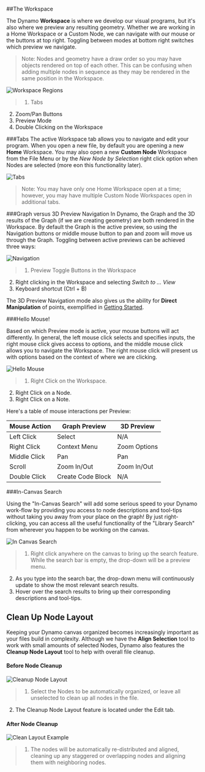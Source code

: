 ##The Workspace

The Dynamo **Workspace** is where we develop our visual programs, but it's also where we preview any resulting geometry. Whether we are working in a Home Workspace or a Custom Node, we can navigate with our mouse or the buttons at top right. Toggling between modes at bottom right switches which preview we navigate.

> Note: Nodes and geometry have a draw order so you may have objects rendered on top of each other. This can be confusing when adding multiple nodes in sequence as they may be rendered in the same position in the Workspace.

![Workspace Regions](images/2-3/01-WorkspaceRegions.png)

>1. Tabs
2. Zoom/Pan Buttons
3. Preview Mode
4. Double Clicking on the Workspace

###Tabs
The active Workspace tab allows you to navigate and edit your program. When you open a new file, by default you are opening a new **Home** Workspace. You may also open a new **Custom Node** Workspace from the File Menu or by the *New Node by Selection* right click option when Nodes are selected (more eon this functionality later).

![Tabs](images/2-3/02-Tabs.png)

> Note: You may have only one Home Workspace open at a time; however, you may have multiple Custom Node Workspaces open in additional tabs.

###Graph versus 3D Preview Navigation
In Dynamo, the Graph and the 3D results of the Graph (if we are creating geometry) are both rendered in the Workspace. By default the Graph is the active preview, so using the Navigation buttons or middle mouse button to pan and zoom will move us through the Graph. Toggling between active previews can be achieved three ways:

![Navigation](images/2-3/03-PreviewNavigations.png)

> 1. Preview Toggle Buttons in the Workspace
2. Right clicking in the Workspace and selecting *Switch to ... View*
3. Keyboard shortcut (Ctrl + B)

The 3D Preview Navigation mode also gives us the ability for **Direct Manipulation** of points, exemplified in [Getting Started](http://dynamoprimer.com/02_Hello-Dynamo/2-6_the_quick_start_guide.html).

###Hello Mouse!

Based on which Preview mode is active, your mouse buttons will act differently. In general, the left mouse click selects and specifies inputs, the right mouse click gives access to options, and the middle mouse click allows you to navigate the Workspace. The right mouse click will present us with options based on the context of where we are clicking.

![Hello Mouse](images/2-3/04-HelloMouse.png)

>1. Right Click on the Workspace.
2. Right Click on a Node.
3. Right Click on a Note.

Here's a table of mouse interactions per Preview:

**Mouse Action** | **Graph Preview** | **3D Preview**
--- | --- | ---
Left Click | Select | N/A
Right Click | Context Menu | Zoom Options
Middle Click | Pan | Pan
Scroll | Zoom In/Out | Zoom In/Out
Double Click | Create Code Block | N/A

###In-Canvas Search

Using the "In-Canvas Search" will add some serious speed to your Dynamo work-flow by providing you access to node descriptions and tool-tips without taking you away from your place on the graph! By just right-clicking, you can access all the useful functionality of the "Library Search" from wherever you happen to be working on the canvas.

![In Canvas Search](images/2-3/05-InCanvasSearch.png)

>1. Right click anywhere on the canvas to bring up the search feature. While the search bar is empty, the drop-down will be a preview menu.
2. As you type into the search bar, the drop-down menu will continuously update to show the most relevant search results.
3. Hover over the search results to bring up their corresponding descriptions and tool-tips.

## Clean Up Node Layout
Keeping your Dynamo canvas organized becomes increasingly important as your files build in complexity. Although we have the **Align Selection** tool to work with small amounts of selected Nodes, Dynamo also features the **Cleanup Node Layout** tool to help with overall file cleanup. 

#### Before Node Cleanup
![Cleanup Node Layout](images/2-3/06-CleanupNodeLayout.png)
>1.	Select the Nodes to be automatically organized, or leave all unselected to clean up all nodes in the file. 
2.	The Cleanup Node Layout feature is located under the Edit tab.

#### After Node Cleanup
![Clean Layout Example](images/2-3/07-CleanLayoutExample.png)
>1.	The nodes will be automatically re-distributed and aligned, cleaning up any staggered or overlapping nodes and aligning them with neighboring nodes.

